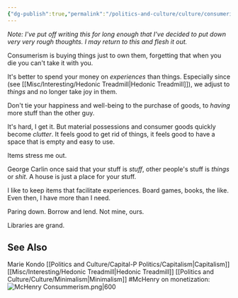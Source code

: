 ```yaml
---
{"dg-publish":true,"permalink":"/politics-and-culture/culture/consumerism/","tags":["politics","culture"],"noteIcon":1}
---
```


*Note: I've put off writing this for long enough that I've decided to put down very very rough thoughts. I may return to this and flesh it out.*

Consumerism is buying things just to own them, forgetting that when you die you can't take it with you.

It's better to spend your money on *experiences* than things. Especially since (see [[Misc/Interesting/Hedonic Treadmill\|Hedonic Treadmill]]), we adjust to *things* and no longer take joy in them. 

Don't tie your happiness and well-being to the purchase of goods, to *having* more stuff than the other guy. 

It's hard, I get it. But material possessions and consumer goods quickly become *clutter*. It feels good to get rid of things, it feels good to have a space that is empty and easy to use. 

Items stress me out.

George Carlin once said that your stuff is *stuff*, other people's stuff is *things* or *shit*. A house is just a place for your stuff.

I like to keep items that facilitate experiences. Board games, books, the like. Even then, I have more than I need. 

Paring down. Borrow and lend. Not mine, ours. 

Libraries are grand.

## See Also

Marie Kondo
[[Politics and Culture/Capital-P Politics/Capitalism\|Capitalism]]
[[Misc/Interesting/Hedonic Treadmill\|Hedonic Treadmill]]
[[Politics and Culture/Culture/Minimalism\|Minimalism]]
#McHenry on monetization: ![McHenry Consummerism.png|600](/img/user/img/img_comics/McHenry%20Consummerism.png)